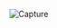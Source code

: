 ![Capture](https://user-images.githubusercontent.com/87525399/193414998-353690b3-2f11-42bf-b8d0-dec3e88721d2.JPG)
